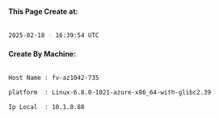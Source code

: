 
   
#### This Page Create at:

```bash

2025-02-18 - 16:39:54 UTC

```

#### Create By Machine:

```bash

Host Name : fv-az1042-735

platform  : Linux-6.8.0-1021-azure-x86_64-with-glibc2.39

Ip Local  : 10.1.0.88

```

